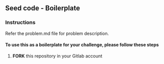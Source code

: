 ## Seed code - Boilerplate

### Instructions
Refer the problem.md file for problem description. 

#### To use this as a boilerplate for your challenge, please follow these steps

1. **FORK** this repository in your Gitlab account


